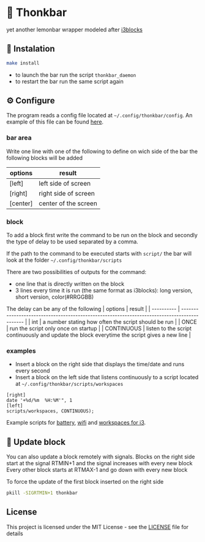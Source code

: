 # 🤔 Thonkbar
yet another lemonbar wrapper modeled after [i3blocks](https://github.com/vivien/i3blocks)

## :link: Instalation
```bash
make install
```
* to launch the bar run the script `thonkbar_daemon`
* to restart the bar run the same script again

## ⚙️ Configure
The program reads a config file located at `~/.config/thonkbar/config`.
An example of this file can be found [here](https://github.com/JoseFilipeFerreira/toolbelt/blob/master/powertools/thonkbar/config).

### bar area
Write one line with one of the following to define on wich side of the bar the
following blocks will be added

| options   | result               |
| --------- | -------------------- |
| [left]    | left side of screen  |
| [right]   | right side of screen |
| [center]  | center of the screen |

### block
To add a block first write the command to be run on the block and secondly the
type of delay to be used separated by a comma.

If the path to the command to be executed starts with `script/` the bar will look at the folder `~/.config/thonkbar/scripts`

There are two possibilities of outputs for the command:
* one line that is directly written on the block
* 3 lines every time it is run (the same format as i3blocks): long version, short version, color(#RRGGBB)


The delay can be any of the following
| options    | result                                                                                       |
| ---------- | -------------------------------------------------------------------------------------------- |
| int        | a number stating how often the script should be run                                          |
| ONCE       | run the script only once on startup                                                          |
| CONTINUOUS | listen to the script continuously and update the block everytime the script gives a new line |


### examples
* Insert a block on the right side that displays the time/date and runs every second
* Insert a block on the left side that listens continuously to a script located at `~/.config/thonkbar/scripts/workspaces`
```
[right]
date '+%d/%m  %H:%M'", 1
[left]
scripts/workspaces, CONTINUOUS);
 ```
Example scripts for [battery](https://github.com/JoseFilipeFerreira/toolbelt/blob/master/powertools/thonkbar/scripts/battery), [wifi](https://github.com/JoseFilipeFerreira/toolbelt/blob/master/powertools/thonkbar/scripts/wifi) and
 [workspaces for i3](https://github.com/JoseFilipeFerreira/toolbelt/blob/master/powertools/thonkbar/scripts/workspaces).

## 📡 Update block
You can also update a block remotely with signals.
Blocks on the right side start at the signal RTMIN+1 and the signal increases with every new block
Every other block starts at RTMAX-1 and go down with every new block

To force the update of the first block inserted on the right side 
```bash
pkill -SIGRTMIN+1 thonkbar
```

## License
This project is licensed under the MIT License - see the [LICENSE](LICENSE) file for details
